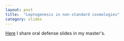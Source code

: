 ```yaml
---
layout: post
title:  "Leptogenesis in non-standard cosmologies"
category: slides
---
```

[Here][slide] I share oral defense slides in my master's.

[slide]: https://www.overleaf.com/read/ctncghycmmbt#1d6f16
